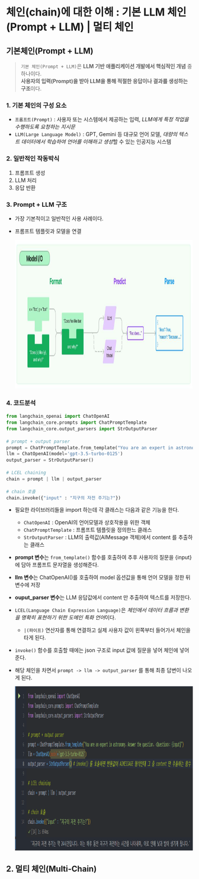 # 체인(chain)에 대한 이해 : 기본 LLM 체인 (Prompt + LLM) | 멀티 체인

## 기본체인(Prompt + LLM)
> `기본 체인(Prompt + LLM)`은 **LLM 기반 애플리케이션 개발에서 핵심적인 개념** 중 하나이다.<br>
> **사용자의 입력(Prompt)을 받아 LLM을 통해 적절한 응답이나 결과를 생성하는 구조**이다. 

### 1. 기본 체인의 구성 요소
- `프롬프트(Prompt)` : 사용자 또는 시스템에서 제공하는 입력, _LLM에게 특정 작업을 수행하도록 요청하는 지시문_
- `LLM(Large Language Model)` : GPT, Gemini 등 대규모 언어 모델, *대량의 텍스트 데이터에서 학습하여 언어를 이해하고 생성*할 수 있는 인공지능 시스템

### 2. 일반적인 작동박식
1. 프롬프트 생성
2. LLM 처리
3. 응답 반환

### 3. Prompt + LLM 구조
- 가장 기본적이고 일반적인 사용 사례이다.
- 프롬프트 템플릿과 모델을 연결

  <img src="/etc/img01.png" width="700" height="400">

### 4. 코드분석
```python
from langchain_openai import ChatOpenAI
from langchain_core.prompts import ChatPromptTemplate
from langchain_core.output_parsers import StrOutputParser

# prompt + output parser
prompt = ChatPromptTemplate.from_template("You are an expert in astronomy. Answer the question. <Question>: {input}")
llm = ChatOpenAI(model='gpt-3.5-turbo-0125')
output_parser = StrOutputParser() 

# LCEL chaining
chain = prompt | llm | output_parser

# chain 호출
chain.invoke({"input" : "지구의 자전 주기는?"})
```
- 필요한 라이브러리들을 import 하는데 각 클래스는 다음과 같은 기능을 한다.
  - `ChatOpenAI` : OpenAI의 언어모델과 상호작용을 위한 객체
  - `ChatPromptTemplate` : 프롬프트 템플릿을 정의한느 클래스
  - `StrOutputParser` : LLM의 출력값(AIMessage 객체)에서 content 를 추출하는 클래스
- **prompt 변수**는 `from_template()` 함수를 호출하여 추후 사용자의 질문을 {input}에 담아 프롬프트 문자열을 생성해준다.
- **llm 변수**는 ChatOpenAI()를 호출하여 model 옵션값을 통해 언어 모델을 정한 뒤 변수에 저장
- **ouput_parser 변수**는 LLM 응답값에서 content 만 추출하여 텍스트를 저장한다.
- `LCEL(Language Chain Expression Language)`은 *체인에서 데이터 흐름과 변환을 명확히 표현하기 위한 도메인 특화 언어*이다.
  - `|(파이프)` 연산자를 통해 연결하고 실제 사용자 값이 왼쪽부터 들어가서 체인을 타게 된다.
- `invoke()` 함수를 호출할 때에는 json 구조로 input 값에 질문을 넣어 체인에 넣어준다.
- 해당 체인을 차면서 `prompt -> llm -> output_parser` 를 통해 최종 답변이 나오게 된다.

  <img src="/etc/img02.png" width="1068" height="442">

## 2. 멀티 체인(Multi-Chain)